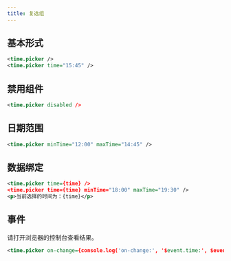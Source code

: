```yaml
---
title: 复选组
---
```


## 基本形式

<div class="m-example"></div>

```xml
<time.picker />
<time.picker time="15:45" />
```

## 禁用组件

<div class="m-example"></div>

```xml
<time.picker disabled />
```

## 日期范围

<div class="m-example"></div>

```xml
<time.picker minTime="12:00" maxTime="14:45" />
```

## 数据绑定

<div class="m-example"></div>

```xml
<time.picker time={time} />
<time.picker time={time} minTime="18:00" maxTime="19:30" />
<p>当前选择的时间为：{time}</p>
```

## 事件

请打开浏览器的控制台查看结果。

<div class="m-example"></div>

```xml
<time.picker on-change={console.log('on-change:', '$event.time:', $event.time)} />
```
